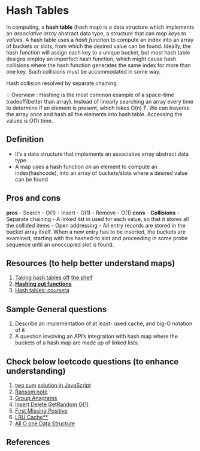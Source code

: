 # Hash Tables
In computing, a **hash table** (hash map) is a data structure which implements an _associative array_ abstract data type, a structure that can _map keys
to values_. A hash table uses a _hash function_ to compute an index into an array of buckets or slots, from which the desired value can be found.
Ideally, the hash function will assign each key to a unique bucket, but most hash table designs employ an imperfect hash function, which might cause hash
collisions where the hash function generates the same index for more than one key. Such collisions must be accommodated in some way.

Hash collision resolved by separate chaining.

<aside>
💡 Overview : Hashing is the most common example of a space-time tradeoff(better than array). Instead of linearly searching an array every time to determine if an element is present, which takes O(n) T. We can traverse the array once and hash all the elements into hash table. Accessing the values is O(1) time.
</aside>

## Definition
  - It’s a data structure that implements an associative array abstract data type.
  - A map uses a hash function on an element to compute an index(hashcode), into an array of buckets/slots where a desired value can be found
## Pros and cons
  **pros**
    - Search - O(1)
    - Insert - O(1)
    - Remove - O(1)
  **cons**
    - **Collisions**
      - Separate chaining - A linked list in used for each value, so that it stores all the collided items
      - Open addressing - All entry records are stored in the bucket array itself. When a new entry has to be inserted, the buckets are examined, starting with the hashed-to slot and proceeding in some probe sequence until an unoccupied slot is found.
## Resources (to help better understand maps)
  1. [Taking hash tables off the shelf](https://medium.com/basecs/taking-hash-tables-off-the-shelf-139cbf4752f0)
  2. [**Hashing out functions**](https://medium.com/basecs/hashing-out-hash-functions-ea5dd8beb4dd)
  3. [Hash tables: coursera](https://www.coursera.org/lecture/data-structures-optimizing-performance/core-hash-tables-m7UuP)
## Sample General questions
  1. Describe an implementation of at least- used cache, and big-O notation of it
  2. A question involving an API’s integration with hash map where the buckets of a hash map are made up of linked lists.
## Check below leetcode questions (to enhance understanding)
  1. [two sum](https://leetcode.com/problems/two-sum/) [solution in JavaScript](https://github.com/RWambui/Data-structure-JS-and-Psuedo/blob/main/src/leetcode/1.TwoSum.js)
  2. [Ransom note](https://leetcode.com/problems/ransom-note/) 
  3. [Group Anagrams](https://leetcode.com/problems/group-anagrams/)
  4. [Insert Delete GetRandom O(1)](https://leetcode.com/problems/insert-delete-getrandom-o1/)
  5. [First Missing Positive](https://leetcode.com/problems/first-missing-positive/)
  6. [LRU Cache**](https://leetcode.com/problems/lru-cache/)
  7. [All O one Data Structure](https://leetcode.com/problems/all-oone-data-structure/)

## References
